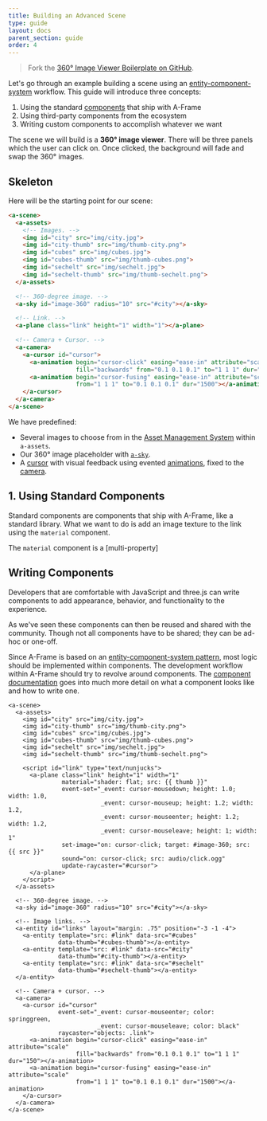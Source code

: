 ```yaml
---
title: Building an Advanced Scene
type: guide
layout: docs
parent_section: guide
order: 4
---
```


> Fork the [360&deg; Image Viewer Boilerplate on GitHub](https://github.com/aframevr/360-image-browser-boilerplate).

Let's go through an example building a scene using an
[entity-component-system][ecs] workflow. This guide will introduce three concepts:

1. Using the standard [components][components] that ship with A-Frame
2. Using third-party components from the ecosystem
3. Writing custom components to accomplish whatever we want

The scene we will build is a **360&deg; image viewer**. There will be three
panels which the user can click on. Once clicked, the background will fade and
swap the 360&deg; images.

## Skeleton

Here will be the starting point for our scene:

```html
<a-scene>
  <a-assets>
    <!-- Images. -->
    <img id="city" src="img/city.jpg">
    <img id="city-thumb" src="img/thumb-city.png">
    <img id="cubes" src="img/cubes.jpg">
    <img id="cubes-thumb" src="img/thumb-cubes.png">
    <img id="sechelt" src="img/sechelt.jpg">
    <img id="sechelt-thumb" src="img/thumb-sechelt.png">
  </a-assets>

  <!-- 360-degree image. -->
  <a-sky id="image-360" radius="10" src="#city"></a-sky>

  <!-- Link. -->
  <a-plane class="link" height="1" width="1"></a-plane>

  <!-- Camera + Cursor. -->
  <a-camera>
    <a-cursor id="cursor">
      <a-animation begin="cursor-click" easing="ease-in" attribute="scale"
                   fill="backwards" from="0.1 0.1 0.1" to="1 1 1" dur="150"></a-animation>
      <a-animation begin="cursor-fusing" easing="ease-in" attribute="scale"
                   from="1 1 1" to="0.1 0.1 0.1" dur="1500"></a-animation>
    </a-cursor>
  </a-camera>
</a-scene>
```

We have predefined:

- Several images to choose from in the [Asset Management System][ams] within `a-assets`.
- Our 360&deg; image placeholder with [`a-sky`][a-sky].
- A [cursor][cursor] with visual feedback using evented [animations][animation], fixed to the [camera][camera].

## 1. Using Standard Components

Standard components are components that ship with A-Frame, like a standard
library. What we want to do is add an image texture to the link using the
`material` component.

The `material` component is a [multi-property]

## Writing Components

Developers that are comfortable with JavaScript and three.js can write
components to add appearance, behavior, and functionality to the experience.

As
we've seen these components can then be reused and shared with the community.
Though not all components have to be shared; they can be ad-hoc or one-off.

Since A-Frame is based on an [entity-component-system pattern][ecs], most logic
should be implemented within components. The development workflow within
A-Frame should try to revolve around components. The [component
documentation][components] goes into much more detail on what a component looks
like and how to write one.

[a-sky]: ../primitives/a-sky.md
[ams]: ../core/asset-management-system.md
[animation]: ../core/animation.md
[awesome]: https://github.com/aframevr/awesome-aframe#components
[basic]: ./building-a-basic-scene.md
[boilerplate]: https://github.com/ngokevin/aframe-component-boilerplate
[camera]: ../primitives/camera.md
[codepen]: http://codepen.io/team/mozvr/pen/PNoWEz/?editors=1000
[components]: ../core/component.md
[cursor]: ../components/cursor.md
[ecs]: ../core/index.md
[github]: https://github.com/ngokevin/aframe-fps-example
[layout]: https://github.com/ngokevin/aframe-layout-component
[mixin]: ../core/mixins.md
[multiproperty]: ../core/component.md#multi-property
[raycaster]: http://threejs.org/docs/index.html#Reference/Core/Raycaster
[template]: https://github.com/ngokevin/aframe-template-component
[three]: http://threejs.org
[webcomponents]: http://webcomponents.org/

```
<a-scene>
  <a-assets>
    <img id="city" src="img/city.jpg">
    <img id="city-thumb" src="img/thumb-city.png">
    <img id="cubes" src="img/cubes.jpg">
    <img id="cubes-thumb" src="img/thumb-cubes.png">
    <img id="sechelt" src="img/sechelt.jpg">
    <img id="sechelt-thumb" src="img/thumb-sechelt.png">

    <script id="link" type="text/nunjucks">
      <a-plane class="link" height="1" width="1"
               material="shader: flat; src: {{ thumb }}"
               event-set="_event: cursor-mousedown; height: 1.0; width: 1.0,
                          _event: cursor-mouseup; height: 1.2; width: 1.2,
                          _event: cursor-mouseenter; height: 1.2; width: 1.2,
                          _event: cursor-mouseleave; height: 1; width: 1"
               set-image="on: cursor-click; target: #image-360; src: {{ src }}"
               sound="on: cursor-click; src: audio/click.ogg"
               update-raycaster="#cursor">
      </a-plane>
    </script>
  </a-assets>

  <!-- 360-degree image. -->
  <a-sky id="image-360" radius="10" src="#city"></a-sky>

  <!-- Image links. -->
  <a-entity id="links" layout="margin: .75" position="-3 -1 -4">
    <a-entity template="src: #link" data-src="#cubes"
              data-thumb="#cubes-thumb"></a-entity>
    <a-entity template="src: #link" data-src="#city"
              data-thumb="#city-thumb"></a-entity>
    <a-entity template="src: #link" data-src="#sechelt"
              data-thumb="#sechelt-thumb"></a-entity>
  </a-entity>

  <!-- Camera + cursor. -->
  <a-camera>
    <a-cursor id="cursor"
              event-set="_event: cursor-mouseenter; color: springgreen,
                         _event: cursor-mouseleave; color: black"
              raycaster="objects: .link">
      <a-animation begin="cursor-click" easing="ease-in" attribute="scale"
                   fill="backwards" from="0.1 0.1 0.1" to="1 1 1" dur="150"></a-animation>
      <a-animation begin="cursor-fusing" easing="ease-in" attribute="scale"
                   from="1 1 1" to="0.1 0.1 0.1" dur="1500"></a-animation>
    </a-cursor>
  </a-camera>
</a-scene>
```
